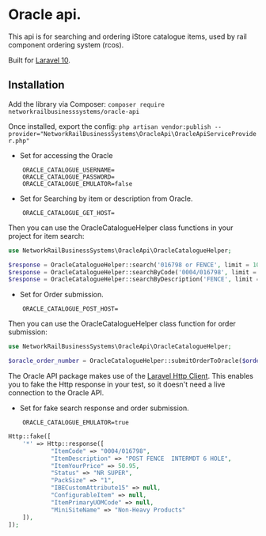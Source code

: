 # Oracle api.
This api is for searching and ordering iStore catalogue items, used by rail component ordering system (rcos).

Built for [Laravel 10](https://laravel.com/).

## Installation

Add the library via Composer: `composer require networkrailbusinesssystems/oracle-api`

Once installed, export the config: `php artisan vendor:publish --provider="NetworkRailBusinessSystems\OracleApi\OracleApiServiceProvider.php"`

* Set for accessing the Oracle

```dotenv
    ORACLE_CATALOGUE_USERNAME=
    ORACLE_CATALOGUE_PASSWORD=
    ORACLE_CATALOGUE_EMULATOR=false
```

* Set for Searching by item or description from Oracle.

```dotenv
    ORACLE_CATALOGUE_GET_HOST=
 ```

Then you can use the OracleCatalogueHelper class functions in your project for item search:

```php
use NetworkRailBusinessSystems\OracleApi\OracleCatalogueHelper;

$response = OracleCatalogueHelper::search('016798 or FENCE', limit = 100); // search by item code or description 
$response = OracleCatalogueHelper::searchByCode('0004/016798', limit = 100); // search by item code 
$response = OracleCatalogueHelper::searchByDescription('FENCE', limit = 100);  // search by item description
```

* Set for Order submission.

```dotenv
    ORACLE_CATALOGUE_POST_HOST=
```
Then you can use the OracleCatalogueHelper class function for order submission:

```php
use NetworkRailBusinessSystems\OracleApi\OracleCatalogueHelper;

$oracle_order_number = OracleCatalogueHelper::submitOrderToOracle($orderDetails);
```

The Oracle API package makes use of the [Laravel Http Client](https://laravel.com/docs/10.x/http-client).
This enables you to fake the Http response in your test, so it doesn't need a live connection to the Oracle API.

* Set for fake search response and order submission.

```dotenv
    ORACLE_CATALOGUE_EMULATOR=true
```

```php
Http::fake([
    '*' => Http::response([
            "ItemCode" => "0004/016798",
            "ItemDescription" => "POST FENCE  INTERMDT 6 HOLE",
            "ItemYourPrice" => 50.95,
            "Status" => "NR SUPER",
            "PackSize" => "1",
            "IBECustomAttribute15" => null,
            "ConfigurableItem" => null,
            "ItemPrimaryUOMCode" => null,
            "MiniSiteName" => "Non-Heavy Products"
    ]),
]);
```
